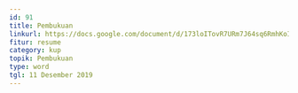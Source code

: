 ```yaml
---
id: 91
title: Pembukuan
linkurl: https://docs.google.com/document/d/173loITovR7URm7J64sq6RmhKoIBK-JmCOMH8UG8CyV8/edit?usp=drivesdk
fitur: resume
category: kup
topik: Pembukuan
type: word
tgl: 11 Desember 2019
---
```


